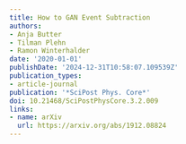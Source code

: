 ```yaml
---
title: How to GAN Event Subtraction
authors:
- Anja Butter
- Tilman Plehn
- Ramon Winterhalder
date: '2020-01-01'
publishDate: '2024-12-31T10:58:07.109539Z'
publication_types:
- article-journal
publication: '*SciPost Phys. Core*'
doi: 10.21468/SciPostPhysCore.3.2.009
links:
- name: arXiv
  url: https://arxiv.org/abs/1912.08824
---
```

